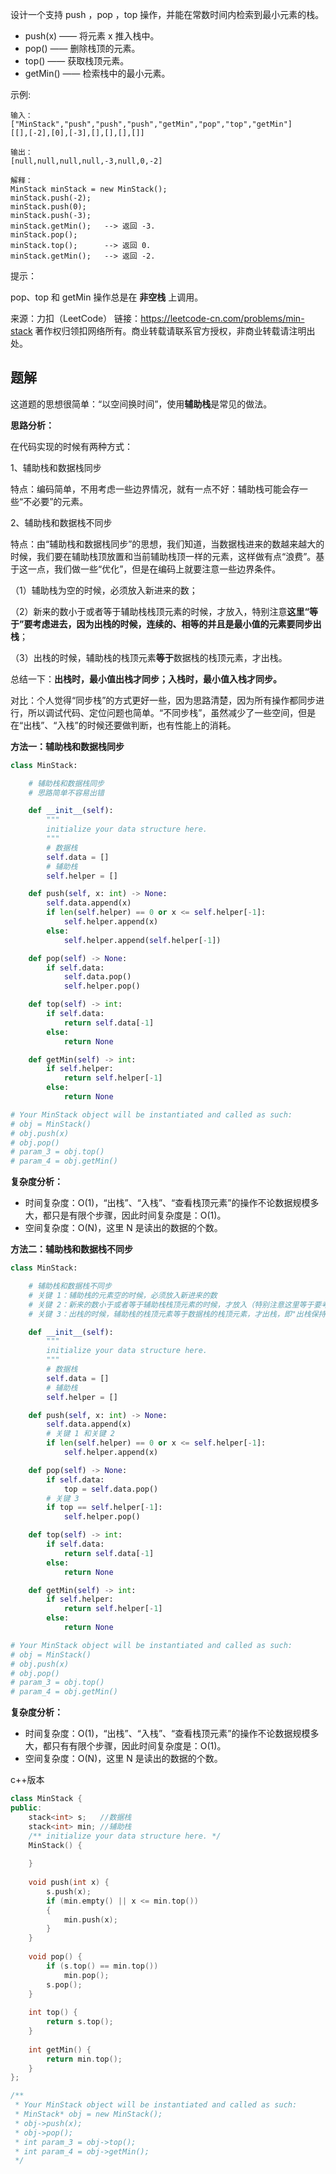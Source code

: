 设计一个支持 push ，pop ，top 操作，并能在常数时间内检索到最小元素的栈。

+ push(x) —— 将元素 x 推入栈中。
+ pop() —— 删除栈顶的元素。
+ top() —— 获取栈顶元素。
+ getMin() —— 检索栈中的最小元素。
 

示例:

    输入：
    ["MinStack","push","push","push","getMin","pop","top","getMin"]
    [[],[-2],[0],[-3],[],[],[],[]]

    输出：
    [null,null,null,null,-3,null,0,-2]

    解释：
    MinStack minStack = new MinStack();
    minStack.push(-2);
    minStack.push(0);
    minStack.push(-3);
    minStack.getMin();   --> 返回 -3.
    minStack.pop();
    minStack.top();      --> 返回 0.
    minStack.getMin();   --> 返回 -2.

提示：

pop、top 和 getMin 操作总是在 **非空栈** 上调用。

来源：力扣（LeetCode）
链接：https://leetcode-cn.com/problems/min-stack
著作权归领扣网络所有。商业转载请联系官方授权，非商业转载请注明出处。


## 题解

这道题的思想很简单：“以空间换时间”，使用**辅助栈**是常见的做法。

**思路分析：**

在代码实现的时候有两种方式：

1、辅助栈和数据栈同步

特点：编码简单，不用考虑一些边界情况，就有一点不好：辅助栈可能会存一些“不必要”的元素。

2、辅助栈和数据栈不同步

特点：由“辅助栈和数据栈同步”的思想，我们知道，当数据栈进来的数越来越大的时候，我们要在辅助栈顶放置和当前辅助栈顶一样的元素，这样做有点“浪费”。基于这一点，我们做一些“优化”，但是在编码上就要注意一些边界条件。

（1）辅助栈为空的时候，必须放入新进来的数；

（2）新来的数小于或者等于辅助栈栈顶元素的时候，才放入，特别注意**这里“等于”要考虑进去，因为出栈的时候，连续的、相等的并且是最小值的元素要同步出栈**；

（3）出栈的时候，辅助栈的栈顶元素**等于**数据栈的栈顶元素，才出栈。

总结一下：**出栈时，最小值出栈才同步；入栈时，最小值入栈才同步。**

对比：个人觉得“同步栈”的方式更好一些，因为思路清楚，因为所有操作都同步进行，所以调试代码、定位问题也简单。“不同步栈”，虽然减少了一些空间，但是在“出栈”、“入栈”的时候还要做判断，也有性能上的消耗。

**方法一：辅助栈和数据栈同步**

```py
class MinStack:

    # 辅助栈和数据栈同步
    # 思路简单不容易出错

    def __init__(self):
        """
        initialize your data structure here.
        """
        # 数据栈
        self.data = []
        # 辅助栈
        self.helper = []

    def push(self, x: int) -> None:
        self.data.append(x)
        if len(self.helper) == 0 or x <= self.helper[-1]:
            self.helper.append(x)
        else:
            self.helper.append(self.helper[-1])

    def pop(self) -> None:
        if self.data:
            self.data.pop()
            self.helper.pop()

    def top(self) -> int:
        if self.data:
            return self.data[-1]
        else:
            return None

    def getMin(self) -> int:
        if self.helper:
            return self.helper[-1]
        else:
            return None

# Your MinStack object will be instantiated and called as such:
# obj = MinStack()
# obj.push(x)
# obj.pop()
# param_3 = obj.top()
# param_4 = obj.getMin()
```

**复杂度分析：**

+ 时间复杂度：O(1)，“出栈”、“入栈”、“查看栈顶元素”的操作不论数据规模多大，都只是有限个步骤，因此时间复杂度是：O(1)。
+ 空间复杂度：O(N)，这里 N 是读出的数据的个数。

**方法二：辅助栈和数据栈不同步**

```py
class MinStack:

    # 辅助栈和数据栈不同步
    # 关键 1：辅助栈的元素空的时候，必须放入新进来的数
    # 关键 2：新来的数小于或者等于辅助栈栈顶元素的时候，才放入（特别注意这里等于要考虑进去）
    # 关键 3：出栈的时候，辅助栈的栈顶元素等于数据栈的栈顶元素，才出栈，即"出栈保持同步"就可以了

    def __init__(self):
        """
        initialize your data structure here.
        """
        # 数据栈
        self.data = []
        # 辅助栈
        self.helper = []

    def push(self, x: int) -> None:
        self.data.append(x)
        # 关键 1 和关键 2
        if len(self.helper) == 0 or x <= self.helper[-1]:
            self.helper.append(x)

    def pop(self) -> None:
        if self.data:
            top = self.data.pop()
        # 关键 3
        if top == self.helper[-1]:
            self.helper.pop()

    def top(self) -> int:
        if self.data:
            return self.data[-1]
        else:
            return None

    def getMin(self) -> int:
        if self.helper:
            return self.helper[-1]
        else:
            return None

# Your MinStack object will be instantiated and called as such:
# obj = MinStack()
# obj.push(x)
# obj.pop()
# param_3 = obj.top()
# param_4 = obj.getMin()
```

**复杂度分析：**

+ 时间复杂度：O(1)，“出栈”、“入栈”、“查看栈顶元素”的操作不论数据规模多大，都只有有限个步骤，因此时间复杂度是：O(1)。
+ 空间复杂度：O(N)，这里 N 是读出的数据的个数。

c++版本

```c++
class MinStack {
public:
    stack<int> s;   //数据栈
    stack<int> min; //辅助栈
    /** initialize your data structure here. */
    MinStack() {
        
    }
    
    void push(int x) {
        s.push(x);
        if (min.empty() || x <= min.top())
        {
            min.push(x);
        }
    }
    
    void pop() {
        if (s.top() == min.top())
            min.pop();
        s.pop();
    }
    
    int top() {
        return s.top();
    }
    
    int getMin() {
        return min.top();
    }
};

/**
 * Your MinStack object will be instantiated and called as such:
 * MinStack* obj = new MinStack();
 * obj->push(x);
 * obj->pop();
 * int param_3 = obj->top();
 * int param_4 = obj->getMin();
 */
 ```
